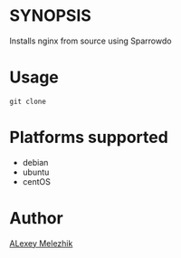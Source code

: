 # SYNOPSIS

Installs nginx from source using Sparrowdo

# Usage

    git clone 

# Platforms supported

* debian
* ubuntu
* centOS

# Author

[ALexey Melezhik](mailto:melezhik@gmail.com)

